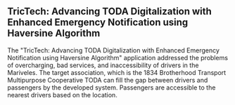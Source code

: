 ## TricTech: Advancing TODA Digitalization with Enhanced Emergency Notification using Haversine Algorithm

The "TricTech: Advancing TODA Digitalization with Enhanced Emergency
Notification using Haversine Algorithm" application addressed the problems of
overcharging, bad services, and inaccessibility of drivers in the Mariveles. The target
association, which is the 1834 Brotherhood Transport Multipurpose Cooperative TODA
can fill the gap between drivers and passengers by the developed system. Passengers
are accessible to the nearest drivers based on the location.
